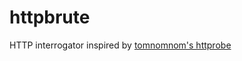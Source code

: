 # httpbrute
HTTP interrogator inspired by [tomnomnom's httprobe](https://github.com/tomnomnom/httprobe)
